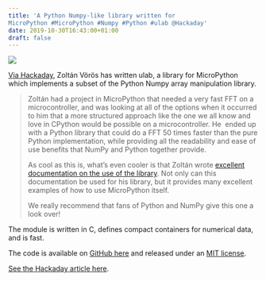 ```yaml
---
title: 'A Python Numpy-like library written for
MicroPython #MicroPython #Numpy #Python #ulab @Hackaday'
date: 2019-10-30T16:43:00+01:00
draft: false
---
```


![](https://cdn-blog.adafruit.com/uploads/2019/10/Untitled-106.png)

[Via Hackaday](https://hackaday.com/2019/10/29/numpy-comes-to-micro-python/), Zoltán Vörös has written ulab, a library for MicroPython which implements a subset of the Python Numpy array manipulation library.

> Zoltán had a project in MicroPython that needed a very fast FFT on a microcontroller, and was looking at all of the options when it occurred to him that a more structured approach like the one we all know and love in CPython would be possible on a microcontroller. He  ended up with a Python library that could do a FFT 50 times faster than the pure Python implementation, while providing all the readability and ease of use benefits that NumPy and Python together provide.
> 
> As cool as this is, what’s even cooler is that Zoltán wrote [excellent documentation on the use of the library](https://micropython-ulab.readthedocs.io/en/latest/). Not only can this documentation be used for his library, but it provides many excellent examples of how to use MicroPython itself.
> 
> We really recommend that fans of Python and NumPy give this one a look over!

The module is written in C, defines compact containers for numerical data, and is fast.

The code is available on [GitHub here](https://github.com/v923z/micropython-ulab) and released under an [MIT license](https://github.com/v923z/micropython-ulab/blob/master/LICENSE).

[See the Hackaday article here](https://hackaday.com/2019/10/29/numpy-comes-to-micro-python/).